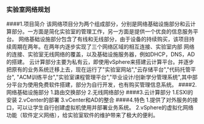 ### 实验室网络规划
####1.项目简介
该网络项目分为两个组成部分，分别是网络基础设施部分和云计算部分。一方面是简化实验室的管理工作，另一方面是提供一个优良的信息服务平台。
网络基础设施部分包含了有线和无线部分，由于设备的持续购买，该项目持续周期在两年。在两年内逐步实现了三个网络区域的相互连接、实验室内部
网络的连接、实验室无线网络的覆盖，以及基础设施服务器，例如DHCP，DNS，AD的搭建。
云计算部分主要为私有云，即使用vSphere来搭建云计算平台。并逐步把原有的业务系统迁移上去，现在运行了"实验室网站","云存储平台","代码托管平台",
"ACM训练平台","实验室课程管理平台","毕业设计/创新学分管理系统",其中部分平台为使用免费软件搭建，部分为自行开发，也有购买管理信息系统。
####2.网络基础设施部分
1.路由交换部分
2.无线网络部分
####3.云计算部分
1.ESXI的安装
2.vCenter的部署
3.vCenter和AD的整合
####4.特色
1.提供了对外服务的接口，可以让学生自行创建虚拟机使用并部署业务系统。
2.vSphere的虚拟化网络功能（软件定义网络），给实验室软件的维护带来了极大的便利。
